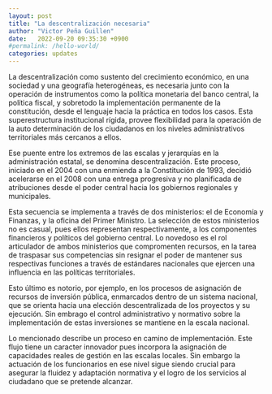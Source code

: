 ```yaml
---
layout: post
title: "La descentralización necesaria"
author: "Victor Peña Guillen"
date:   2022-09-20 09:35:30 +0900
#permalink: /hello-world/
categories: updates
---
```


La descentralización como sustento del crecimiento económico, en una sociedad y una geografía heterogéneas, es necesaria junto con la operación de instrumentos como la política monetaria del banco central, la política fiscal, y sobretodo la implementación permanente de la constitución, desde el lenguaje hacia la práctica en todos los casos.
Esta superestructura institucional rígida, provee flexibilidad para la operación de la auto determinación de los ciudadanos en los niveles administrativos territoriales más cercanos a ellos.

Ese puente entre los extremos  de las escalas y jerarquías en la administración estatal, se denomina descentralización.
Este proceso, iniciado en el 2004 con una enmienda a la Constitución de 1993, decidió acelerarse en el 2008 con una entrega progresiva y no planificada de atribuciones desde el poder central hacia los gobiernos regionales y municipales.

Esta secuencia se implementa a través de dos ministerios: el de Economía y Finanzas, y la oficina del Primer Ministro.
La selección de estos ministerios no es casual, pues ellos representan respectivamente, a los componentes financieros y políticos del gobierno central.
Lo novedoso es el rol articulador de ambos ministerios que  compromenten recursos, en la tarea de traspasar sus competencias sin resignar el poder de mantener sus respectivas funciones a través de estándares nacionales que ejercen una influencia en las políticas territoriales.

Esto último es notorio, por ejemplo, en los procesos de asignación de recursos de inversión pública, enmarcados dentro de un sistema nacional, que se orienta hacia una elección descentralizada de los proyectos y su ejecución.
Sin embrago el control administrativo y normativo sobre la implementación de estas inversiones se mantiene en la escala nacional.

Lo mencionado describe un proceso en camino de implementación. Este flujo tiene un caracter innovador pues incorpora la asignación de capacidades reales de gestión en las escalas locales. Sin embargo la actuación de los funcionarios en ese nivel sigue siendo crucial para asegurar la fluidez y adaptación normativa y el logro de los servicios al ciudadano que se pretende alcanzar.
